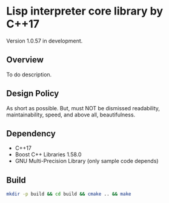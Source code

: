 # Lisp interpreter core library by C++17

Version 1.0.57 in development.

## Overview

To do description.

## Design Policy

As short as possible. But, must NOT be dismissed readability, maintainability, speed, and above all, beautifulness.

## Dependency

- C++17
- Boost C++ Libraries 1.58.0
- GNU Multi-Precision Library (only sample code depends)

## Build

``` sh
mkdir -p build && cd build && cmake .. && make
```

